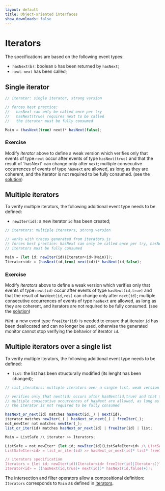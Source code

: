 ```yaml
---
layout: default
title: Object-oriented interfaces
show_downloads: false
---
```

# Iterators

The specifications are based on the following event types:
* `hasNext(b)`: boolean `b` has been returned by `hasNext`;
* `next`: `next` has been called;

## Single iterator

```js
// iterator: single iterator, strong version

// forces best practice:
//   hasNext can only be called once per try
//   hasNext(true) requires next to be called
//   the iterator must be fully consumed

Main = (hasNext(true) next)* hasNext(false);
```
### Exercise
Modify *iterator* above to define a weak version which
verifies only that events of type `next` occur after events of type `hasNext(true)` and
that the result of 'hasNext' can change only after `next`;
multiple consecutive occurrences of events of type `hasNext` are allowed, as long as they are coherent, and
the iterator is not required to be fully consumed.
(see the [solution](solution-iter))

## Multiple iterators

To verify multiple iterators, the following additional event type needs to be defined:
* `newIter(id)`: a new iterator `id` has been created;

```js
// iterators: multiple iterators, strong version

// works with traces generated from iterators.js
// forces best practice: hasNext can only be called once per try, hasNext(id,true) requires next(id) to be called,
// iterators must be fully consumed

Main = {let id; newIter(id)(Iterator<id>|Main)}?;
Iterator<id> = (hasNext(id,true) next(id))* hasNext(id,false);
```

### Exercise
Modify *iterators* above to define a weak version which
verifies only that events of type `next(id)` occur after events of type `hasNext(id,true)` and
that the result of `hasNext(id,res)` can change only after `next(id)`;
multiple consecutive occurrences of events of type `hasNext` are allowed, as long as they are coherent, and
iterators are not required to be fully consumed.
(see the [solution](solution-iters))

*Hint*: a new event type `freeIter(id)` is needed to ensure that iterator `id` has been deallocated and can no longer be used, otherwise the generated
monitor cannot stop verifying the behavior of iterator `id`.

## Multiple iterators over a single list

To verify multiple iterators, the following additional event type needs to be defined:
* `list`: the list has been structurally modified (its lenght has been changed);

```js
// list_iterators: multiple iterators over a single list, weak version

// verifies only that next(id) occurs after hasNext(id,true) and that the result of hasNext(id,res) can change only after next(id)
// multiple consecutive occurrences of hasNext are allowed, as long as they are coherent
// the iterator is not required to be fully consumed

hasNext_or_next(id) matches hasNext(id,_) | next(id);
iterator matches newIter(_) | hasNext_or_next(_) | freeIter(_);
not_newIter not matches newIter(_);
list_or_iter(id) matches hasNext_or_next(id) | freeIter(id) | list;

Main = ListSafe /\ iterator >> Iterators;

ListSafe = not_newIter* {let id; newIter(id)(ListSafeIter<id> /\ ListSafe)}?;
ListSafeIter<id> = list_or_iter(id) >> hasNext_or_next(id)* list* freeIter(id) all;

// iterators specification
Iterators = {let id; newIter(id)(Iterator<id> freeIter(id)|Iterators)}?;
Iterator<id> = ((hasNext(id,true)+ next(id))* hasNext(id,false)+)!;
```
The intersection and filter operators allow a compositional definition:
`Iterators` corresponds to `Main` as defined in [iterators](solution-iters#solution).
